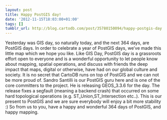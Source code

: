 ```yaml
---
layout: post
title: Happy PostGIS day!
date: '2012-11-15T18:03:00+01:00'
tags: []
tumblr_url: http://blog.cartodb.com/post/35780150094/happy-postgis-day
---
```

Yesterday was GIS day, so naturally today, and the next 364 days, are PostGIS days. In order to celebrate a year of PostGIS days, we’ve made this little map which we hope you like. 
Like GIS Day, PostGIS day is a grassroots effort open to everyone and is a wonderful opportunity to let people know about mapping, spatial operations, and discuss with friends the deep impact that maps, digital or otherwise, have had on our global culture and society.
It is no secret that CartoDB runs on top of PostGIS and we can not be more proud of. Sandro Santilli is our PostGIS guru here and is one of the core committers to the project. He is releasing GEOS_3.3.6 for the day. The release fixes a segfault (meaning a backend crash) that occurred on some hard topological operations (e.g. ST_Union,ST_Intersection etc..). This is our present to PostGIS and we are sure everybody will enjoy a bit more stability :)
So from us to you, have a happy and wonderful 364 days of PostGIS, and happy mapping.
